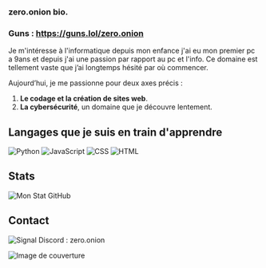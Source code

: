 ### zero.onion bio.
### Guns : https://guns.lol/zero.onion

Je m'intéresse à l'informatique depuis mon enfance j'ai eu mon premier pc a 9ans et depuis j'ai une passion par rapport au pc et l'info. 
Ce domaine est tellement vaste que j’ai longtemps hésité par où commencer.  

Aujourd’hui, je me passionne pour deux axes précis :  
1. **Le codage et la création de sites web**.  
2. **La cybersécurité**, un domaine que je découvre lentement.

## Langages que je suis en train d'apprendre
![Python](https://img.shields.io/badge/Python-3776AB?style=flat-square&logo=python&logoColor=white)
![JavaScript](https://img.shields.io/badge/JavaScript-F7DF1E?style=flat-square&logo=javascript&logoColor=black)
![CSS](https://img.shields.io/badge/CSS-2965F1?style=flat-square&logo=css3&logoColor=white)
![HTML](https://img.shields.io/badge/HTML-E34F26?style=flat-square&logo=html5&logoColor=white)

## Stats
![Mon Stat GitHub](https://github-readme-stats.vercel.app/api/top-langs/?username=zeroavenir&layout=compact)

## Contact 
![Signal](https://signal.me/#eu/uE46uuSXDGu7jHgFOKRjgBCNgiwnrOWTmrbU9YZWjeZtBjxjT4pIk4fGLbGTY8YS)
Discord : zero.onion

![Image de couverture](https://images7.alphacoders.com/339/339509.jpg)

<!---
zeroavenir/zeroavenir is a ✨ special ✨ repository because its `README.md` (this file) appears on your GitHub profile.
You can click the Preview link to take a look at your changes.
--->
